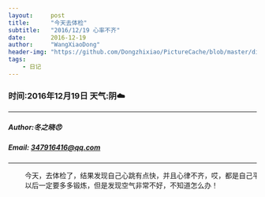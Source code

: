 ```yaml
---
layout:     post
title:      "今天去体检"
subtitle:   "2016/12/19 心率不齐"
date:       2016-12-19
author:     "WangXiaoDong"
header-img: "https://github.com/Dongzhixiao/PictureCache/blob/master/diaryPic/20161219.jpg?raw=true"
tags:
    - 日记
---
```


### 时间:2016年12月19日 天气:阴:cloud:
-----
#####   Author:冬之晓:angry:
#####   Email: 347916416@qq.com
----------

<pre>
    今天，去体检了，结果发现自己心跳有点快，并且心律不齐，哎，都是自己平常缺乏运动引起的！
    以后一定要多多锻炼，但是发现空气非常不好，不知道怎么办！
</pre>